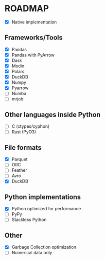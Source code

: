 # ROADMAP

- [x] Native implementation

## Frameworks/Tools

- [x] Pandas
- [x] Pandas with PyArrow
- [x] Dask
- [x] Modin
- [x] Polars
- [x] DuckDB
- [x] Numpy
- [x] Pyarrow
- [ ] Numba
- [ ] mrjob

## Other languages inside Python

- [ ] C (ctypes/cyphon)
- [ ] Rust (PyO3)

## File formats

- [x] Parquet
- [ ] ORC
- [ ] Feather
- [ ] Avro
- [x] DuckDB

## Python implementations

- [x] Python optimized for performance
- [ ] PyPy
- [ ] Stackless Python

## Other

- [x] Garbage Collection optimization
- [ ] Numerical data only

